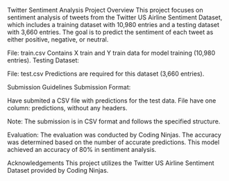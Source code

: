 Twitter Sentiment Analysis Project
Overview
This project focuses on sentiment analysis of tweets from the Twitter US Airline Sentiment Dataset, which includes a training dataset with 10,980 entries and a testing dataset with 3,660 entries. The goal is to predict the sentiment of each tweet as either positive, negative, or neutral.

File: train.csv
Contains X train and Y train data for model training (10,980 entries).
Testing Dataset:

File: test.csv
Predictions are required for this dataset (3,660 entries).

Submission Guidelines
Submission Format:

Have submited a CSV file with predictions for the test data.
File have one column: predictions, without any headers.

Note:
The submission is in CSV format and follows the specified structure.

Evaluation:
The evaluation was conducted by Coding Ninjas.
The accuracy was determined based on the number of accurate predictions.
This model achieved an accuracy of 80% in sentiment analysis.

Acknowledgements
This project utilizes the Twitter US Airline Sentiment Dataset provided by Coding Ninjas.

